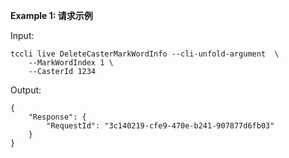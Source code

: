 **Example 1: 请求示例**



Input: 

```
tccli live DeleteCasterMarkWordInfo --cli-unfold-argument  \
    --MarkWordIndex 1 \
    --CasterId 1234
```

Output: 
```
{
    "Response": {
        "RequestId": "3c140219-cfe9-470e-b241-907877d6fb03"
    }
}
```

